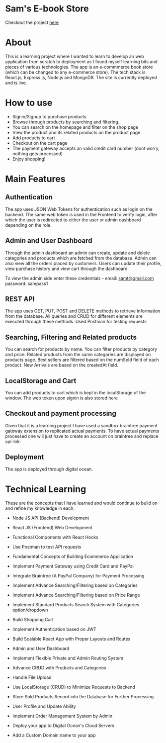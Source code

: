 # Sam's E-book Store

Checkout the project [here](http://samraaj.xyz/)

# About
This is a learning project where I wanted to learn to develop an web application from scratch to deployment as I found myself learning bits and pieces of various technologies. The app is an e-commmerce book store (which can be changed to any e-commerce store). The tech stack is React.js, Express.js, Node.js and MongoDB. The site is currently deployed and is live. 


# How to use

- Signin/Signup to purchase products
- Browse through products by searching and filtering. 
- You can search on the homepage and filter on the shop page
- View the product and its related products on the product page
- Add products to cart
- Checkout on the cart page
- The payment gateway accepts an valid credit card number (dont worry, nothing gets processed)
- Enjoy shopping!

# Main Features

## Authentication

The app uses JSON Web Tokens for authentication such as login on the backend. The same web token is used in the Frontend to verify login, after which the user is redirected to either the user or admin dashboard depending on the role. 



## Admin and User Dashboard
Through the admin dashboard an admin can create, update and delete categories and products which are fetched from the database. Admin can also view all the orders placed by customers. Users can update their profile, view purchase history and view cart through the dashboard

To view the admin side enter these credentials - 
email: samt@gmail.com
password: sampass1

## REST API

The app uses GET, PUT, POST and DELETE methods to retrieve information from the database. All queries and CRUD for different elements are executed through these methods. Used Postman for testing requests

## Searching, Filtering and Related products
You can search for products by name. You can filter products by category and price. Related products from the same categories are displayed on products page. Best sellers are filtered based on the numSold field of each product. New Arrivals are based on the createdAt field.


## LocalStorage and Cart
You can add products to cart which is kept in the localStorage of the window. The web token upon signin is also stored here

## Checkout and payment processing 

Given that it is a learning project I have used a sandbox braintree payment gateway extension to replicated actual payments. To have actual payments processed one will just have to create an account on braintree and replace api link.

## Deployment

The app is deployed through digital ocean. 






# Technical Learning

These are the concepts that I have learned and would continue to build on and refine my knowledge in each: 


-   Node JS API (Backend) Development
    
-   React JS (Frontend) Web Development
    
-   Functional Components with React Hooks
- Use Postman to test API requests
    
-   Fundamental Concepts of Building Ecommerce Application
    
-   Implement Payment Gateway using Credit Card and PayPal
    
-   Integrate Braintree (A PayPal Company) for Payment Processing
    
-   Implement Advance Searching/Filtering based on Categories
    
-   Implement Advance Searching/Filtering based on Price Range
    
-   Implement Standard Products Search System with Categories option/dropdown
    
-   Build Shopping Cart
    
-   Implement Authentication based on JWT
    
-   Build Scalable React App with Proper Layouts and Routes
    
-   Admin and User Dashboard
    
-   Implement Flexible Private and Admin Routing System
    
-   Advance CRUD with Products and Categories
    
-   Handle File Upload
    
-   Use LocalStorage (CRUD) to Minimize Requests to Backend
    
-   Store Sold Products Record into the Database for Further Processing
    
-   User Profile and Update Ability
    
-   Implement Order Management System by Admin
    
-   Deploy your app to Digital Ocean's Cloud Servers
    
-   Add a Custom Domain name to your app
    


